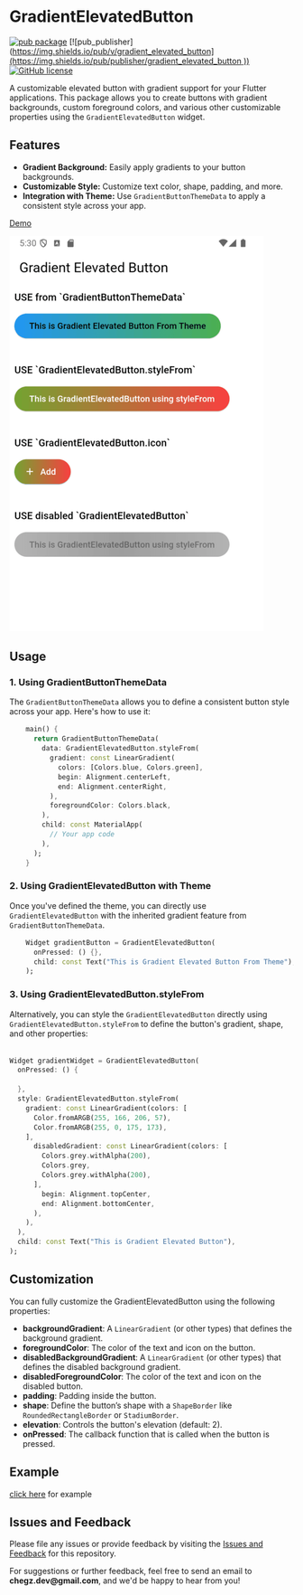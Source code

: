 
# GradientElevatedButton

[![pub package](https://img.shields.io/pub/v/gradient_elevated_button)](https://pub.dartlang.org/packages/gradient_elevated_button)
[![pub_publisher]([https://img.shields.io/pub/v/gradient_elevated_button](https://img.shields.io/pub/publisher/gradient_elevated_button
))](https://pub.dartlang.org/packages/gradient_elevated_button)
[![GitHub license](https://img.shields.io/github/license/ChegzDev/gradient_elevated_button
)](https://github.com/ChegzDev/gradient_elevated_button/blob/master/LICENSE) 


A customizable elevated button with gradient support for your Flutter applications. This package allows you to create buttons with gradient backgrounds, custom foreground colors, and various other customizable properties using the `GradientElevatedButton` widget.

## Features

- **Gradient Background:** Easily apply gradients to your button backgrounds.
- **Customizable Style:** Customize text color, shape, padding, and more.
- **Integration with Theme:** Use `GradientButtonThemeData` to apply a consistent style across your app.


[Demo](https://github.com/ChegzDev/gradient_elevated_button/blob/master/example/lib/main.dart)


![](screen_shot/sample.png)

## Usage

### 1. Using GradientButtonThemeData

The `GradientButtonThemeData` allows you to define a consistent button style across your app. Here's how to use it:

```dart
    main() {
      return GradientButtonThemeData(
        data: GradientElevatedButton.styleFrom(
          gradient: const LinearGradient(
            colors: [Colors.blue, Colors.green],
            begin: Alignment.centerLeft,
            end: Alignment.centerRight,
          ),
          foregroundColor: Colors.black,
        ),
        child: const MaterialApp(
          // Your app code
        ),
      );
    }
```
### 2. Using GradientElevatedButton with Theme

Once you've defined the theme, you can directly use `GradientElevatedButton` with the inherited gradient feature from `GradientButtonThemeData`.

```dart
    Widget gradientButton = GradientElevatedButton(
      onPressed: () {},
      child: const Text("This is Gradient Elevated Button From Theme"),
    );
```
### 3. Using GradientElevatedButton.styleFrom

Alternatively, you can style the `GradientElevatedButton` directly using `GradientElevatedButton.styleFrom` to define the button's gradient, shape, and other properties:

```dart

Widget gradientWidget = GradientElevatedButton(
  onPressed: () {

  },
  style: GradientElevatedButton.styleFrom(
    gradient: const LinearGradient(colors: [
      Color.fromARGB(255, 166, 206, 57),
      Color.fromARGB(255, 0, 175, 173),
    ],
      disabledGradient: const LinearGradient(colors: [
        Colors.grey.withAlpha(200),
        Colors.grey,
        Colors.grey.withAlpha(200),
      ],
        begin: Alignment.topCenter,
        end: Alignment.bottomCenter,
      ),
    ),
  ),
  child: const Text("This is Gradient Elevated Button"),
);
```  

## Customization
You can fully customize the GradientElevatedButton using the following properties:

- **backgroundGradient**: A `LinearGradient` (or other types) that defines the background gradient.
- **foregroundColor**: The color of the text and icon on the button.
- **disabledBackgroundGradient**: A `LinearGradient` (or other types) that defines the disabled background gradient.
- **disabledForegroundColor**: The color of the text and icon on the disabled button.
- **padding**: Padding inside the button.
- **shape**: Define the button’s shape with a `ShapeBorder` like `RoundedRectangleBorder` or `StadiumBorder`.
- **elevation**: Controls the button's elevation (default: 2).
- **onPressed**: The callback function that is called when the button is pressed.

## Example

[click here](https://github.com/ChegzDev/gradient_elevated_button/blob/master/example/lib/main.dart) for example


## Issues and Feedback

Please file any issues or provide feedback by visiting the [Issues and Feedback](https://github.com/ChegzDev/gradient_elevated_button/issues/new) for this repository.

For suggestions or further feedback, feel free to send an email to __chegz.dev@gmail.com__, and we'd be happy to hear from you!




